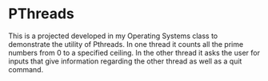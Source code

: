 # PThreads
This is a projected developed in my Operating Systems class to demonstrate the utility of Pthreads.
In one thread it counts all the prime numbers from 0 to a specified ceiling.
In the other thread it asks the user for inputs that give information regarding the other thread as well as a quit command.
